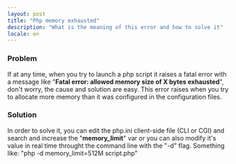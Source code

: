 ```yaml
---
layout: post
title: "Php memory exhausted"
description: "What is the meaning of this error and how to solve it"
locale: en
---
```


### Problem
If at any time, when you try to launch a php script it raises a fatal error with a message like "**Fatal error: allowed memory size of X bytes exhausted**", don't worry, the cause and solution are easy.
This error raises when you try to allocate more memory than it was configured in the configuration files.

### Solution
In order to solve it, you can edit the php.ini client-side file (CLI or CGI) and search and increase the "**memory_limit**" var or you can also modify it's value in real time throught the command line with the "-d" flag. Something like: "php -d memory_limit=512M script.php"
